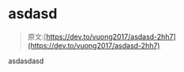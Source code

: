 # asdasd

> 原文:[https://dev.to/vuong2017/asdasd-2hh7](https://dev.to/vuong2017/asdasd-2hh7)

asdasdasd